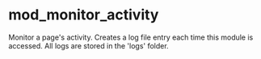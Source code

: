 # mod_monitor_activity
 Monitor a page&apos;s activity.  Creates a log file entry each time this module is accessed.  All logs are stored in the &apos;logs&apos; folder.
